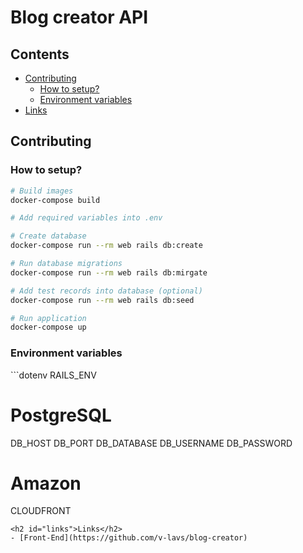 # Blog creator API

## Contents
- [Contributing](#contributing)
  - [How to setup?](#contributing-setup)
  - [Environment variables](#contributing-envs)
- [Links](#links)

<h2 id="contributing">Contributing</h2>

<h3 id="contributing-setup">How to setup?</h3>

```bash
# Build images
docker-compose build

# Add required variables into .env

# Create database
docker-compose run --rm web rails db:create

# Run database migrations
docker-compose run --rm web rails db:mirgate

# Add test records into database (optional)
docker-compose run --rm web rails db:seed

# Run application
docker-compose up

```
<h3 id="contributing-envs">Environment variables</h3>
```dotenv
RAILS_ENV

# PostgreSQL
DB_HOST
DB_PORT
DB_DATABASE
DB_USERNAME
DB_PASSWORD

# Amazon
CLOUDFRONT
``` 
<h2 id="links">Links</h2>
- [Front-End](https://github.com/v-lavs/blog-creator)